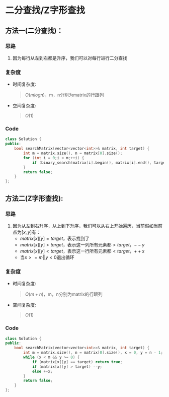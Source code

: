 # 二分查找/Z字形查找
## 方法一(二分查找)：
### 思路
1. 因为每行从左到右都是升序，我们可以对每行进行二分查找

### 复杂度
- 时间复杂度:
  > $O(mlogn)$，m，n分别为matrix的行跟列
- 空间复杂度:
  > $O(1)$

### Code
```C++ []
class Solution {
public:
    bool searchMatrix(vector<vector<int>>& matrix, int target) {
        int m = matrix.size(), n = matrix[0].size();
        for (int i = 0;i < m;++i) {
            if (binary_search(matrix[i].begin(), matrix[i].end(), target)) return true;
        }
        return false;
    }
};
```
## 方法二(Z字形查找):
### 思路
1. 因为从左到右升序，从上到下升序，我们可以从右上开始遍历，当前假如当前点为$[x,y]$有：
   - $matrix[x][y]=target$，表示找到了
   - $matrix[x][y]>target$，表示这一列所有元素都$>target$，$--y$
   - $matrix[x][y]<target$，表示这一行所有元素都$<target$，$++x$
   - 当$x>=m || y<0$退出循环
### 复杂度
- 时间复杂度:
  > $O(m+n)$，m，n分别为matrix的行跟列
- 空间复杂度:
  > $O(1)$

### Code
```C++ []
class Solution {
public:
    bool searchMatrix(vector<vector<int>>& matrix, int target) {
        int m = matrix.size(), n = matrix[0].size(), x = 0, y = n - 1;
        while (x < m && y >= 0) {
            if (matrix[x][y] == target) return true;
            if (matrix[x][y] > target) --y;
            else ++x;
        }
        return false;
    }
};
```